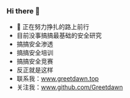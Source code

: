 ### Hi there 👋

- 🔭 正在努力挣扎的路上前行
- 目前没事搞搞最基础的安全研究
- 搞搞安全渗透
- 搞搞安全培训
- 搞搞安全竞赛
- 反正就是这样
- 联系我：www.greetdawn.top
- 关注我：www.github.com/Greetdawn


